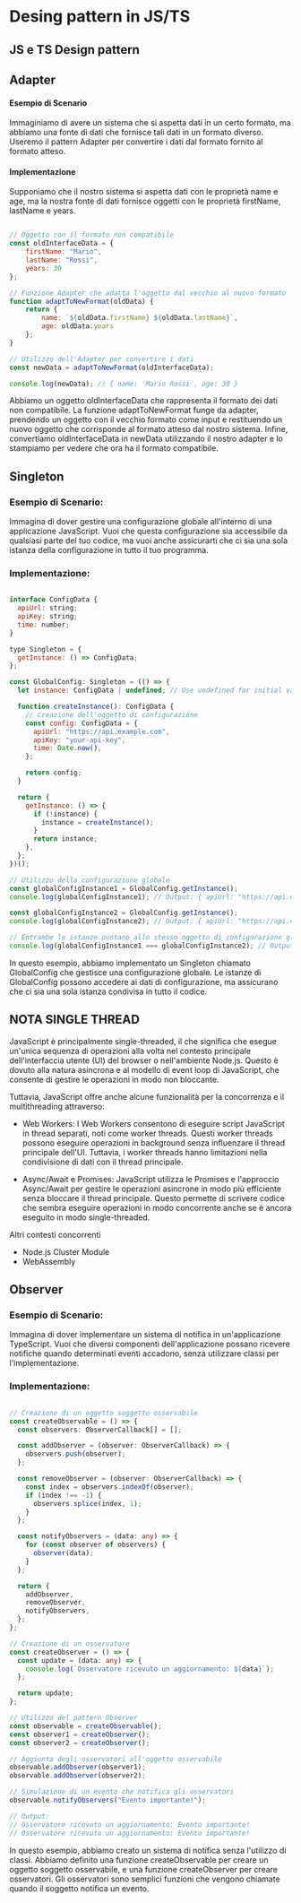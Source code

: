 # Desing pattern in JS/TS

## JS e TS Design pattern

## Adapter

#### Esempio di Scenario
Immaginiamo di avere un sistema che si aspetta dati in un certo formato, ma abbiamo una fonte di dati che fornisce tali dati in un formato diverso. Useremo il pattern Adapter per convertire i dati dal formato fornito al formato atteso.

#### Implementazione 
Supponiamo che il nostro sistema si aspetta dati con le proprietà name e age, ma la nostra fonte di dati fornisce oggetti con le proprietà firstName, lastName e years.

```javascript

// Oggetto con il formato non compatibile
const oldInterfaceData = {
    firstName: "Mario",
    lastName: "Rossi",
    years: 30
};

// Funzione Adapter che adatta l'oggetto dal vecchio al nuovo formato
function adaptToNewFormat(oldData) {
    return {
        name: `${oldData.firstName} ${oldData.lastName}`,
        age: oldData.years
    };
}

// Utilizzo dell'Adapter per convertire i dati
const newData = adaptToNewFormat(oldInterfaceData);

console.log(newData); // { name: 'Mario Rossi', age: 30 }
```

Abbiamo un oggetto oldInterfaceData che rappresenta il formato dei dati non compatibile.
La funzione adaptToNewFormat funge da adapter, prendendo un oggetto con il vecchio formato come input e restituendo un nuovo oggetto che corrisponde al formato atteso dal nostro sistema.
Infine, convertiamo oldInterfaceData in newData utilizzando il nostro adapter e lo stampiamo per vedere che ora ha il formato compatibile.



## Singleton

### Esempio di Scenario:

Immagina di dover gestire una configurazione globale all'interno di una applicazione JavaScript. Vuoi che questa configurazione sia accessibile da qualsiasi parte del tuo codice, ma vuoi anche assicurarti che ci sia una sola istanza della configurazione in tutto il tuo programma.

### Implementazione:

``` javascript

interface ConfigData {
  apiUrl: string;
  apiKey: string;
  time: number;
}

type Singleton = {
  getInstance: () => ConfigData;
};

const GlobalConfig: Singleton = (() => {
  let instance: ConfigData | undefined; // Use undefined for initial value

  function createInstance(): ConfigData {
    // Creazione dell'oggetto di configurazione
    const config: ConfigData = {
      apiUrl: "https://api.example.com",
      apiKey: "your-api-key",
      time: Date.now(),
    };

    return config;
  }

  return {
    getInstance: () => {
      if (!instance) {
        instance = createInstance();
      }
      return instance;
    },
  };
})();

// Utilizzo della configurazione globale
const globalConfigInstance1 = GlobalConfig.getInstance();
console.log(globalConfigInstance1); // Output: { apiUrl: "https://api.example.com", apiKey: "your-api-key", time: timestamp }

const globalConfigInstance2 = GlobalConfig.getInstance();
console.log(globalConfigInstance2); // Output: { apiUrl: "https://api.example.com", apiKey: "your-api-key", time: timestamp }

// Entrambe le istanze puntano allo stesso oggetto di configurazione globale
console.log(globalConfigInstance1 === globalConfigInstance2); // Output: true
``` 

In questo esempio, abbiamo implementato un Singleton chiamato GlobalConfig che gestisce una configurazione globale. Le istanze di GlobalConfig possono accedere ai dati di configurazione, ma assicurano che ci sia una sola istanza condivisa in tutto il codice.


## NOTA SINGLE THREAD
JavaScript è principalmente single-threaded, il che significa che esegue un'unica sequenza di operazioni alla volta nel contesto principale dell'interfaccia utente (UI) del browser o nell'ambiente Node.js. Questo è dovuto alla natura asincrona e al modello di event loop di JavaScript, che consente di gestire le operazioni in modo non bloccante.

Tuttavia, JavaScript offre anche alcune funzionalità per la concorrenza e il multithreading attraverso:

- Web Workers: I Web Workers consentono di eseguire script JavaScript in thread separati, noti come worker threads. Questi worker threads possono eseguire operazioni in background senza influenzare il thread principale dell'UI. Tuttavia, i worker threads hanno limitazioni nella condivisione di dati con il thread principale.

- Async/Await e Promises: JavaScript utilizza le Promises e l'approccio Async/Await per gestire le operazioni asincrone in modo più efficiente senza bloccare il thread principale. Questo permette di scrivere codice che sembra eseguire operazioni in modo concorrente anche se è ancora eseguito in modo single-threaded.

Altri contesti concorrenti
- Node.js Cluster Module
- WebAssembly


## Observer

### Esempio di Scenario:

Immagina di dover implementare un sistema di notifica in un'applicazione TypeScript. Vuoi che diversi componenti dell'applicazione possano ricevere notifiche quando determinati eventi accadono, senza utilizzare classi per l'implementazione.

###  Implementazione:

```typescript

// Creazione di un oggetto soggetto osservabile
const createObservable = () => {
  const observers: ObserverCallback[] = [];

  const addObserver = (observer: ObserverCallback) => {
    observers.push(observer);
  };

  const removeObserver = (observer: ObserverCallback) => {
    const index = observers.indexOf(observer);
    if (index !== -1) {
      observers.splice(index, 1);
    }
  };

  const notifyObservers = (data: any) => {
    for (const observer of observers) {
      observer(data);
    }
  };

  return {
    addObserver,
    removeObserver,
    notifyObservers,
  };
};

// Creazione di un osservatore
const createObserver = () => {
  const update = (data: any) => {
    console.log(`Osservatore ricevuto un aggiornamento: ${data}`);
  };

  return update;
};

// Utilizzo del pattern Observer
const observable = createObservable();
const observer1 = createObserver();
const observer2 = createObserver();

// Aggiunta degli osservatori all'oggetto osservabile
observable.addObserver(observer1);
observable.addObserver(observer2);

// Simulazione di un evento che notifica gli osservatori
observable.notifyObservers("Evento importante!");

// Output:
// Osservatore ricevuto un aggiornamento: Evento importante!
// Osservatore ricevuto un aggiornamento: Evento importante!

```

In questo esempio, abbiamo creato un sistema di notifica senza l'utilizzo di classi. Abbiamo definito una funzione createObservable per creare un oggetto soggetto osservabile, e una funzione createObserver per creare osservatori. Gli osservatori sono semplici funzioni che vengono chiamate quando il soggetto notifica un evento.
